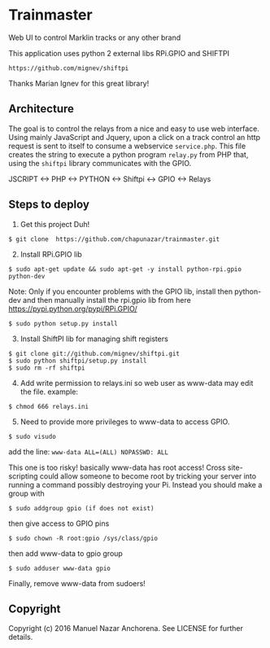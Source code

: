 Trainmaster
===========
Web UI to control Marklin tracks or any other brand

This application uses python 2 external libs RPi.GPIO and SHIFTPI

`https://github.com/mignev/shiftpi`

Thanks Marian Ignev for this great library!

## Architecture
The goal is to control the relays from a nice and easy to use web interface. Using mainly JavaScript and Jquery, upon a click on a track control an http request is sent to itself to consume a webservice `service.php`. This file creates the string to execute a python program `relay.py` from PHP that, using the `shiftpi` library communicates with the GPIO.

JSCRIPT <-> PHP <-> PYTHON <-> Shiftpi <-> GPIO <-> Relays

## Steps to deploy

1) Get this project Duh!
```
$ git clone  https://github.com/chapunazar/trainmaster.git
```


2) Install RPi.GPIO lib
```
$ sudo apt-get update && sudo apt-get -y install python-rpi.gpio python-dev
```
Note: Only if you encounter problems with the GPIO lib, install then python-dev and then manually install the rpi.gpio lib from here
https://pypi.python.org/pypi/RPi.GPIO/
```
$ sudo python setup.py install
```

3) Install ShiftPI lib for managing shift registers
```
$ git clone git://github.com/mignev/shiftpi.git
$ sudo python shiftpi/setup.py install
$ sudo rm -rf shiftpi
```

4) Add write permission to relays.ini so web user as www-data may edit the file. example:
```
$ chmod 666 relays.ini
```
5) Need to provide more privileges to www-data to access GPIO.
```
$ sudo visudo
```
add the line:
`www-data ALL=(ALL) NOPASSWD: ALL`

This one is too risky! basically www-data has root access! Cross site-scripting could allow someone to become root by tricking your server into running a command possibly destroying your Pi. Instead you should make a group with
```
$ sudo addgroup gpio (if does not exist)
``` 
then give access to GPIO pins

```
$ sudo chown -R root:gpio /sys/class/gpio
``` 
then add www-data to gpio group
```
$ sudo adduser www-data gpio
```
Finally, remove www-data from sudoers!

## Copyright
Copyright (c) 2016 Manuel Nazar Anchorena. See LICENSE for further details.
